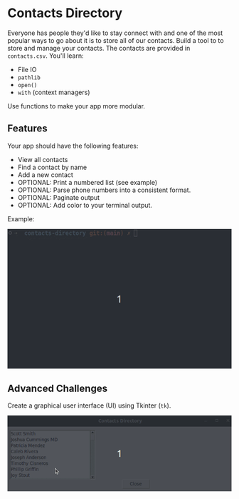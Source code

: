 # Contacts Directory

Everyone has people they'd like to stay connect with and one of the most popular ways to go about it is to store all of our contacts. Build a tool to to store and manage your contacts. The contacts are provided in `contacts.csv`. You'll learn:

- File IO 
- `pathlib` 
- `open()`
- `with` (context managers)

Use functions to make your app more modular.


## Features

Your app should have the following features:
- View all contacts
- Find a contact by name
- Add a new contact
- OPTIONAL: Print a numbered list (see example)
- OPTIONAL: Parse phone numbers into a consistent format.
- OPTIONAL: Paginate output
- OPTIONAL: Add color to your terminal output.

Example:

![contacts demo](assets/demo.gif)


## Advanced Challenges

Create a graphical user interface (UI) using Tkinter (`tk`).

![tk demo](assets/tk_demo.gif)